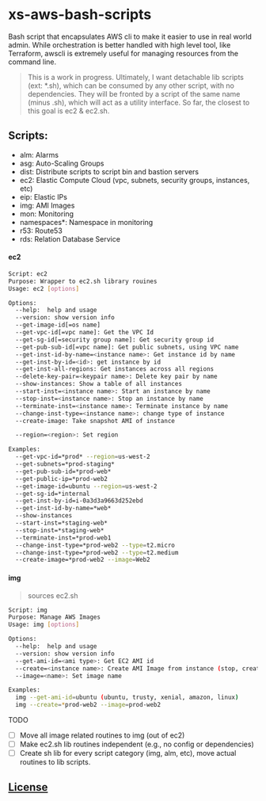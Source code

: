 # xs-aws-bash-scripts

Bash script that encapsulates AWS cli to make it easier to use in
real world admin. While orchestration is better handled with high level tool,
like Terraform, awscli is extremely useful for managing resources from
the command line.

> This is a work in progress. Ultimately, I want detachable lib scripts
(ext: *.sh), which can be consumed by any other script, with no dependencies.
They will be fronted by a script of the same name (minus .sh), which will act
as a utility interface. So far, the closest to this goal is ec2 & ec2.sh.


## Scripts:
* alm: Alarms
* asg: Auto-Scaling Groups
* dist: Distribute scripts to script bin and bastion servers
* ec2: Elastic Compute Cloud (vpc, subnets, security groups, instances, etc)
* eip: Elastic IPs
* img: AMI Images
* mon: Monitoring
* namespaces*: Namespace in monitoring
* r53: Route53
* rds: Relation Database Service

#### ec2

```sh
Script: ec2
Purpose: Wrapper to ec2.sh library rouines
Usage: ec2 [options]

Options:
  --help:  help and usage
  --version: show version info
  --get-image-id[=os name]
  --get-vpc-id[=vpc name]: Get the VPC Id
  --get-sg-id[=security group name]: Get security group id
  --get-pub-sub-id[=vpc name]: Get public subnets, using VPC name
  --get-inst-id-by-name=<instance name>: Get instance id by name
  --get-inst-by-id=<id>: get instance by id
  --get-inst-all-regions: Get instances across all regions
  --delete-key-pair=<keypair name>: Delete key pair by name
  --show-instances: Show a table of all instances
  --start-inst=<instance name>: Start an instance by name
  --stop-inst=<instance name>: Stop an instance by name
  --terminate-inst=<instance name>: Terminate instance by name
  --change-inst-type=<instance name>: change type of instance
  --create-image: Take snapshot AMI of instance

  --region=<region>: Set region

Examples:
  --get-vpc-id=*prod* --region=us-west-2
  --get-subnets=*prod-staging*
  --get-pub-sub-id=*prod-web*
  --get-public-ip=*prod-web2
  --get-image-id=ubuntu --region=us-west-2
  --get-sg-id=*internal
  --get-inst-by-id=i-0a3d3a9663d252ebd
  --get-inst-id-by-name=*web*
  --show-instances
  --start-inst=*staging-web*
  --stop-inst=*staging-web*
  --terminate-inst=*prod-web1
  --change-inst-type=*prod-web2 --type=t2.micro
  --change-inst-type=*prod-web2 --type=t2.medium
  --create-image=*prod-web2 --image=Web2

```
#### img
> sources ec2.sh

```sh
Script: img
Purpose: Manage AWS Images
Usage: img [options]

Options:
  --help:  help and usage
  --version: show version info
  --get-ami-id=<ami type>: Get EC2 AMI id
  --create=<instance name>: Create AMI Image from instance (stop, create & start)
  --image=<name>: Set image name

Examples:
  img --get-ami-id=ubuntu (ubuntu, trusty, xenial, amazon, linux)
  img --create=*prod-web2 --image=prod-web2


```

TODO
- [ ] Move all image related routines to img (out of ec2)
- [ ] Make ec2.sh lib routines independent (e.g., no config or dependencies)
- [ ] Create sh lib for every script category (img, alm, etc), move actual routines to lib scripts.

## [License](LICENSE.md)
